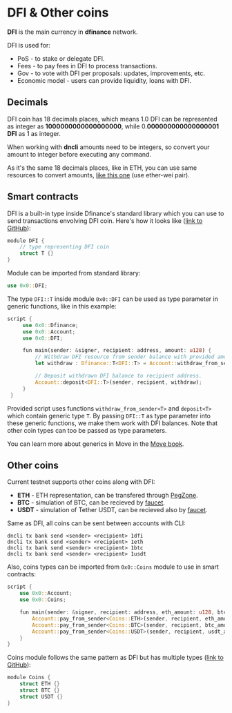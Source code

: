 # DFI & Other coins

**DFI** is the main currency in **dfinance** network.

DFI is used for:

* PoS - to stake or delegate DFI.
* Fees - to pay fees in DFI to process transactions.
* Gov - to vote with DFI per proposals: updates, improvements, etc.
* Economic model - users can provide liquidity, loans with DFI.

## Decimals

DFI coin has 18 decimals places, which means 1.0 DFI can be represented as integer as **1000000000000000000**, while 0.**000000000000000001 DFI** as 1 as integer.

When working with **dncli** amounts need to be integers, so convert your amount to integer before executing any command.

As it's the same 18 decimals places, like in ETH, you can use same resources to convert amounts, [like this one](https://www.etherchain.org/tools/unitConverter) \(use ether-wei pair\).

## Smart contracts

DFI is a built-in type inside Dfinance's standard library which you can use to send transactions envolving DFI coin. Here's how it looks like \([link to GitHub](https://github.com/dfinance/dvm/blob/bf457b3145c5e448ece3258bbf67c22326559a12/lang/stdlib/dfi.move#L8)\):

```rust
module DFI {
    // type representing DFI coin
    struct T {}
}
```

Module can be imported from standard library:

```rust
use 0x0::DFI;
```

The type `DFI::T` inside module `0x0::DFI` can be used as type parameter in generic functions, like in this example:

```rust
script {
     use 0x0::Dfinance;
     use 0x0::Account;
     use 0x0::DFI;

     fun main(sender: &signer, recipient: address, amount: u128) {
         // Withdraw DFI resource from sender balance with provided amount.
         let withdraw : Dfinance::T<DFI::T> = Account::withdraw_from_sender<DFI::T>(sender, amount);

         // Deposit withdrawn DFI balance to recipient address.
         Account::deposit<DFI::T>(sender, recipient, withdraw);
     }
 }
```

Provided script uses functions `withdraw_from_sender<T>` and `deposit<T>` which contain generic type `T`. By passing `DFI::T` as type parameter into these generic functions, we make them work with DFI balances. Note that other coin types can too be passed as type parameters.

You can learn more about generics in Move in the [Move book](https://move-book.com/advanced-topics/understanding-generics.html).

## Other coins

Current testnet supports other coins along with DFI:

* **ETH** - ETH representation, can be transfered through [PegZone](../pegzone/).
* **BTC** - simulation of BTC, can be recieved by [faucet](https://testnet.dfinance.co).
* **USDT** - simulation of Tether USDT, can be recieved also by [faucet](https://testnet.dfinance.co).

Same as DFI, all coins can be sent between accounts with CLI:

```text
dncli tx bank send <sender> <recipient> 1dfi
dncli tx bank send <sender> <recipient> 1eth
dncli tx bank send <sender> <recipient> 1btc
dncli tx bank send <sender> <recipient> 1usdt
```

Also, coins types can be imported from `0x0::Coins` module to use in smart contracts:

```rust
script {
    use 0x0::Account;
    use 0x0::Coins;

    fun main(sender: &signer, recipient: address, eth_amount: u128, btc_amount: u128, usdt_amount: u128) {
        Account::pay_from_sender<Coins::ETH>(sender, recipient, eth_amount);
        Account::pay_from_sender<Coins::BTC>(sender, recipient, btc_amount);
        Account::pay_from_sender<Coins::USDT>(sender, recipient, usdt_amount);
    }
}
```

Coins module follows the same pattern as DFI but has multiple types \([link to GitHub](https://github.com/dfinance/dvm/blob/bf457b3145/lang/stdlib/coins.move)\):

```rust
module Coins {
    struct ETH {}
    struct BTC {}
    struct USDT {}
}
```


